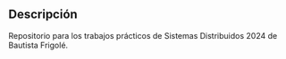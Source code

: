## Descripción

Repositorio para los trabajos prácticos de Sistemas Distribuidos 2024 de Bautista Frigolé.

